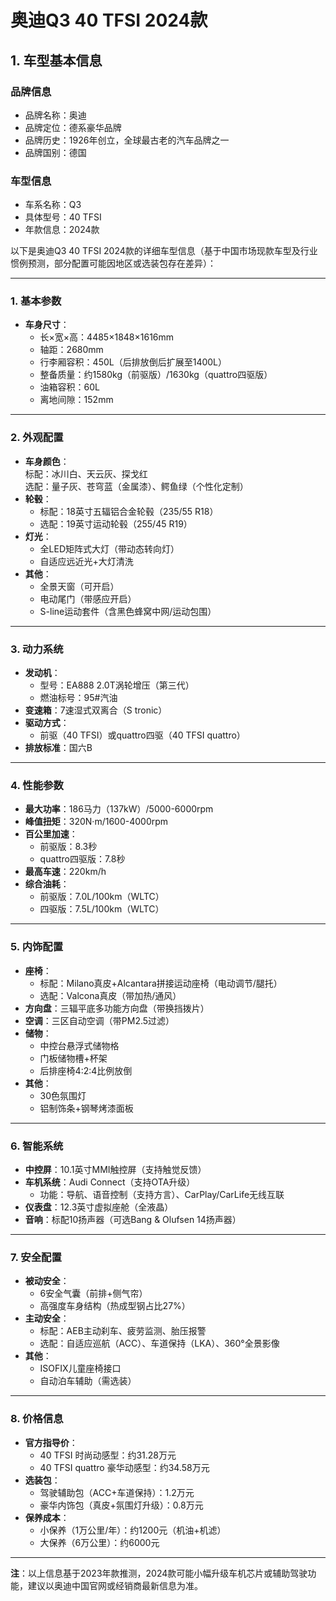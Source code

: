 
# 奥迪Q3 40 TFSI 2024款
## 1. 车型基本信息
### 品牌信息
- 品牌名称：奥迪
- 品牌定位：德系豪华品牌
- 品牌历史：1926年创立，全球最古老的汽车品牌之一
- 品牌国别：德国

### 车型信息
- 车系名称：Q3
- 具体型号：40 TFSI
- 年款信息：2024款

以下是奥迪Q3 40 TFSI 2024款的详细车型信息（基于中国市场现款车型及行业惯例预测，部分配置可能因地区或选装包存在差异）：

---

### **1. 基本参数**
- **车身尺寸**：  
  - 长×宽×高：4485×1848×1616mm  
  - 轴距：2680mm  
  - 行李厢容积：450L（后排放倒后扩展至1400L）  
  - 整备质量：约1580kg（前驱版）/1630kg（quattro四驱版）  
  - 油箱容积：60L  
  - 离地间隙：152mm  

---

### **2. 外观配置**
- **车身颜色**：  
  标配：冰川白、天云灰、探戈红  
  选配：量子灰、苍穹蓝（金属漆）、鳄鱼绿（个性化定制）  
- **轮毂**：  
  - 标配：18英寸五辐铝合金轮毂（235/55 R18）  
  - 选配：19英寸运动轮毂（255/45 R19）  
- **灯光**：  
  - 全LED矩阵式大灯（带动态转向灯）  
  - 自适应远近光+大灯清洗  
- **其他**：  
  - 全景天窗（可开启）  
  - 电动尾门（带感应开启）  
  - S-line运动套件（含黑色蜂窝中网/运动包围）  

---

### **3. 动力系统**
- **发动机**：  
  - 型号：EA888 2.0T涡轮增压（第三代）  
  - 燃油标号：95#汽油  
- **变速箱**：7速湿式双离合（S tronic）  
- **驱动方式**：  
  - 前驱（40 TFSI）或quattro四驱（40 TFSI quattro）  
- **排放标准**：国六B  

---

### **4. 性能参数**
- **最大功率**：186马力（137kW）/5000-6000rpm  
- **峰值扭矩**：320N·m/1600-4000rpm  
- **百公里加速**：  
  - 前驱版：8.3秒  
  - quattro四驱版：7.8秒  
- **最高车速**：220km/h  
- **综合油耗**：  
  - 前驱版：7.0L/100km（WLTC）  
  - 四驱版：7.5L/100km（WLTC）  

---

### **5. 内饰配置**
- **座椅**：  
  - 标配：Milano真皮+Alcantara拼接运动座椅（电动调节/腿托）  
  - 选配：Valcona真皮（带加热/通风）  
- **方向盘**：三辐平底多功能方向盘（带换挡拨片）  
- **空调**：三区自动空调（带PM2.5过滤）  
- **储物**：  
  - 中控台悬浮式储物格  
  - 门板储物槽+杯架  
  - 后排座椅4:2:4比例放倒  
- **其他**：  
  - 30色氛围灯  
  - 铝制饰条+钢琴烤漆面板  

---

### **6. 智能系统**
- **中控屏**：10.1英寸MMI触控屏（支持触觉反馈）  
- **车机系统**：Audi Connect（支持OTA升级）  
  - 功能：导航、语音控制（支持方言）、CarPlay/CarLife无线互联  
- **仪表盘**：12.3英寸虚拟座舱（全液晶）  
- **音响**：标配10扬声器（可选Bang & Olufsen 14扬声器）  

---

### **7. 安全配置**
- **被动安全**：  
  - 6安全气囊（前排+侧气帘）  
  - 高强度车身结构（热成型钢占比27%）  
- **主动安全**：  
  - 标配：AEB主动刹车、疲劳监测、胎压报警  
  - 选配：自适应巡航（ACC）、车道保持（LKA）、360°全景影像  
- **其他**：  
  - ISOFIX儿童座椅接口  
  - 自动泊车辅助（需选装）  

---

### **8. 价格信息**
- **官方指导价**：  
  - 40 TFSI 时尚动感型：约31.28万元  
  - 40 TFSI quattro 豪华动感型：约34.58万元  
- **选装包**：  
  - 驾驶辅助包（ACC+车道保持）：1.2万元  
  - 豪华内饰包（真皮+氛围灯升级）：0.8万元  
- **保养成本**：  
  - 小保养（1万公里/年）：约1200元（机油+机滤）  
  - 大保养（6万公里）：约6000元  

---

**注**：以上信息基于2023年款推测，2024款可能小幅升级车机芯片或辅助驾驶功能，建议以奥迪中国官网或经销商最新信息为准。
